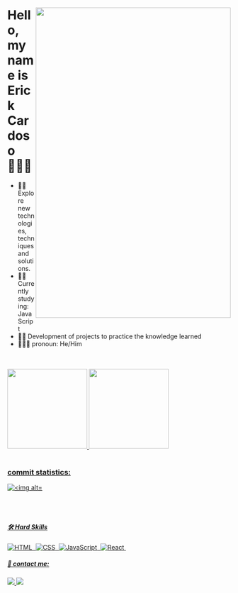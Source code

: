 <div>
<img align="right" width="440" height="700" right="0px" src="https://i.imgur.com/jJJRSB0.png">
  
# Hello, my name is Erick Cardoso 👨🏿‍💻

- 🐱‍💻Explore new technologies, techniques and solutions.
- 🐱‍💻 Currently studying: JavaScript
- 🐱‍💻 Development of projects to practice the knowledge learned
- 🧍🏽‍♂ pronoun: He/Him




<br />
<br />
<div >
  <a href="https://github.com/ErickCardoso007"> 
  <img height="180em" src="https://github-readme-stats.vercel.app/api?username=ErickCardoso007&show_icons=true&theme=dracula&include_all_commits=true&count_private=true"/>
  <img height="180em" src="https://github-readme-stats.vercel.app/api/top-langs/?username=ErickCardoso007&layout=compact&langs_count=7&theme=dracula"/>
  <br />
  <br />
</div>


 

### commit statistics: 
<div>
    <img alt="<img alt="Erick Cardoso'zz Activity Graph" src="https://activity-graph.herokuapp.com/graph?username=ErickCardoso007&custom_title=Erick%20Cardoso%27zz%20Contribution%20Graph&bg_color=121214&color=737380&line=28203e&point=8257e5&hide_border=true">
  </div> 
                             
</br>
</br>
</br>
<div>
    
##### 🛠 Hard Skills
      
![HTML](https://img.shields.io/badge/-HTML-05122A?style=flat&logo=HTML5)&nbsp;
![CSS](https://img.shields.io/badge/-CSS-05122A?style=flat&logo=CSS3&logoColor=1572B6)&nbsp;
![JavaScript](https://img.shields.io/badge/-JavaScript-05122A?style=flat&logo=javascript)&nbsp;
![React](https://img.shields.io/badge/-React-05122A?style=flat&logo=react)&nbsp;        
  </div>

<div>
                                      
##### 🤝 contact me:
                                      
  <p align="left" margin-left="10px">
  <a href="erickcardosofront@gmail.com">
    <img src="https://img.shields.io/badge/erickcardosofront@gmail.com-6633cc?style=flat-square&amp;logo=Gmail&amp;logoColor=white&amp;link=mailto:erickcardosofront@gmail.com" style="max-width:100%;">
  </a>
  <a href="https://www.linkedin.com/in/erick-cardoso-287005202/" rel="nofollow">
    <img src="https://img.shields.io/badge/-Erick%20Cardoso-6633cc?style=flat-square&amp;logo=Linkedin&amp;logoColor=white&amp;link=https://www.linkedin.com/in/rafaeldcmartins" style="max-width:100%;">
  </a>
</p> 
 
</div>
</div>
